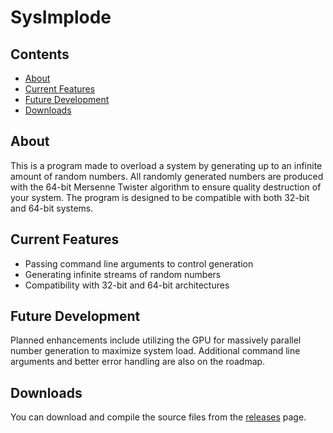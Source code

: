# SysImplode

## Contents

- [About](#about)
- [Current Features](#current-features)
- [Future Development](#future-development)
- [Downloads](#downloads)

## About

This is a program made to overload a system by generating up to an infinite amount of random numbers. All randomly generated numbers are produced with the 64-bit Mersenne Twister algorithm to ensure quality destruction of your system. The program is designed to be compatible with both 32-bit and 64-bit systems.

## Current Features

- Passing command line arguments to control generation
- Generating infinite streams of random numbers  
- Compatibility with 32-bit and 64-bit architectures

## Future Development

Planned enhancements include utilizing the GPU for massively parallel number generation to maximize system load. Additional command line arguments and better error handling are also on the roadmap.

## Downloads

You can download and compile the source files from the [releases](https://github.com/wh4ky/SysImplode/releases) page.
